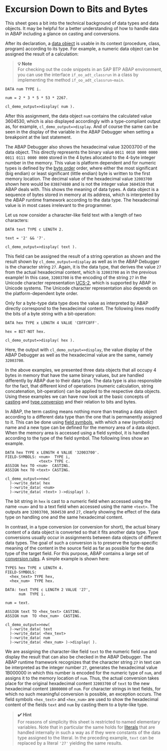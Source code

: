 # Excursion Down to Bits and Bytes

This sheet goes a bit into the technical background of data types and
data objects. It may be helpful for a better understanding of how to
handle data in ABAP including a glance on casting and conversions.

After its declaration, a [data
object](https://help.sap.com/doc/abapdocu_cp_index_htm/CLOUD/en-US/index.htm?file=abendata_object_glosry.htm "Glossary Entry")
is usable in its context (procedure, class, program) according to its
type. For example, a numeric data object can be assigned the result of a
calculation:

> **💡 Note**<br>
> For checking out the code snippets in an SAP BTP ABAP environment, you can use the interface `if_oo_adt_classrun` in a class by implementing the method `if_oo_adt_classrun~main`.

``` abap
DATA num TYPE i.

num = 2 * 3 * 5 * 53 * 2267.

cl_demo_output=>display( num ).
```

After this assignment, the data object `num` contains the
calculated value 3604530, which is also displayed accordingly with a
type-compliant output as, for example,
`cl_demo_output=>display`. And of course the same can be seen
in the display of the variable in the ABAP Debugger when setting a
breakpoint at the last statement.

The ABAP Debugger also shows the hexadecimal value 32003700 of the data
object. This directly represents the binary value `0011 0010 0000 0000
0011 0111 0000 0000` stored in the 4 bytes allocated to the 4-byte
integer number in the memory. This value is platform dependent and for
numeric types is defined by the [byte
order](https://help.sap.com/doc/abapdocu_cp_index_htm/CLOUD/en-US/index.htm?file=abenbyte_order_glosry.htm "Glossary Entry")
order, where either the most significant (big endian) or least
significant (little endian) byte is written to the first memory
location. The decimal value of the hexadecimal value `32003700` shown here
would be `838874880` and is not the integer value
`3604530` that ABAP deals with. This shows the meaning of
data types. A data object is a sequence of bytes stored in memory at its
address, which is interpreted by the ABAP runtime framework according to
the data type. The hexadecimal value is in most cases irrelevant to the
programmer.

Let us now consider a character-like field text with a length of two
characters:

``` abap
DATA text TYPE c LENGTH 2.

text = '2' && '7'.

cl_demo_output=>display( text ).
```
This field can be assigned the result of a string operation as shown and
the result shown by `cl_demo_output=>display` as well as in
the ABAP Debugger is the character string `27`. Again, it is
the data type, that derives the value `27` from the actual hexadecimal
content, which is `32003700` as in the previous example! In
this case, `32003700` is the encoding of the string
`27` in the Unicode character representation
[UCS-2](https://help.sap.com/doc/abapdocu_cp_index_htm/CLOUD/en-US/index.htm?file=abenucs2_glosry.htm "Glossary Entry"),
which is supported by ABAP in Unicode systems. The Unicode character
representation also depends on the platform-dependent byte order.

Only for a byte-type data type does the value as interpreted by ABAP
directly correspond to the hexadecimal content. The following lines
modify the bits of a byte string with a bit-operation:

``` abap
DATA hex TYPE x LENGTH 4 VALUE 'CDFFC8FF'.

hex = BIT-NOT hex.

cl_demo_output=>display( hex ).
```

Here, the output with `cl_demo_output=>display`, the value
display of the ABAP Debugger as well as the hexadecimal value are the
same, namely `32003700`.

In the above examples, we presented three data objects that all occupy 4
bytes in memory that have the same binary values, but are handled
differently by ABAP due to their data type. The data type is also
responsible for the fact, that different kind of operations (numeric
calculation, string concatenation, bit-operation) can be applied to the
respective data objects. Using these examples we can have now look at
the basic concepts of
[casting](https://help.sap.com/doc/abapdocu_cp_index_htm/CLOUD/en-US/index.htm?file=abencast_casting_glosry.htm "Glossary Entry")
and [type
conversion](https://help.sap.com/doc/abapdocu_cp_index_htm/CLOUD/en-US/index.htm?file=abentype_conversion_glosry.htm "Glossary Entry")
and their relation to bits and bytes.

In ABAP, the term casting means nothing more than treating a data object
according to a different data type than the one that is permanently
assigned to it. This can be done using [field
symbols](https://help.sap.com/doc/abapdocu_cp_index_htm/CLOUD/en-US/index.htm?file=abenfield_symbol_glosry.htm "Glossary Entry"),
with which a new (symbolic) name and a new type can be defined for the
memory area of a data object. When the memory area is accessed using a
field symbol, it is handled according to the type of the field symbol.
The following lines show an example.

``` abap
DATA hex TYPE x LENGTH 4 VALUE '32003700'.
FIELD-SYMBOLS: <num>  TYPE i,
               <text> TYPE c.
ASSIGN hex TO <num>  CASTING.
ASSIGN hex TO <text> CASTING.

cl_demo_output=>new(
  )->write_data( hex
  )->write_data( <num>
  )->write_data( <text> )->display( ).
```

The bit string in `hex` is cast to a numeric field when accessed
using the name `<num>` and to a text field when accessed using
the name `<text>`. The outputs are `32003700`,
`3604530` and `27`, clearly showing the effect of
the data type on handling one and the same hexadecimal content.

In contrast, in a type conversion (or conversion for short), the actual
binary content of a data object is converted so that it fits another
data type. Type conversions usually occur in assignments between data
objects of different data types. The goal of such a conversion is to
preserve the type-specific meaning of the content in the source field as
far as possible for the data type of the target field. For this purpose,
ABAP contains a large set of [conversion
rules](https://help.sap.com/doc/abapdocu_cp_index_htm/CLOUD/en-US/index.htm?file=abenconversion_rules.htm).
A simple example is shown here:

``` abap
TYPES hex TYPE x LENGTH 4.
FIELD-SYMBOLS:
  <hex_text> TYPE hex,
  <hex_num>  TYPE hex.

DATA: text TYPE c LENGTH 2 VALUE '27',
      num  TYPE i.

num = text.

ASSIGN text TO <hex_text> CASTING.
ASSIGN num  TO <hex_num>  CASTING.

cl_demo_output=>new(
  )->write_data( text
  )->write_data( <hex_text>
  )->write_data( num
  )->write_data( <hex_num> )->display( ).
```

We are assigning the character-like field `text` to the numeric
field `num` and display the result that can also be checked in
the ABAP Debugger. The ABAP runtime framework recognizes that the
character string `27` in text can be interpreted as the
integer number `27`, generates the hexadecimal value 1B000000
in which this number is encoded for the numeric type of `num`,
and assigns it to the memory location of `num`. Thus, the actual
conversion takes place for the original hexadecimal content
`32003700` of `text` to the new hexadecimal content
`1B000000` of `num`. For character strings in text
fields, for which no such meaningful conversion is possible, an
exception occurs. The field symbols `<hex_text>` and
`<hex_num>` are used to show the hexadecimal content of the
fields `text` and `num` by casting them to a byte-like
type.

> **✔️ Hint**<br>
> For reasons of simplicity this sheet is restricted to named elementary
variables. Note that in particular the same holds for
[literals](https://help.sap.com/doc/abapdocu_cp_index_htm/CLOUD/en-US/index.htm?file=abenabap_literal_glosry.htm "Glossary Entry")
that are handled internally in such a way as if they were constants of
the data type assigned to the literal. In the preceding example,
`text` can be replaced by a literal `'27'` yielding
the same results.


